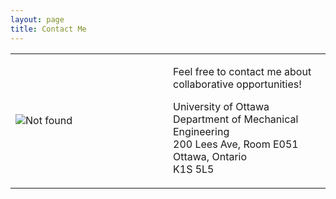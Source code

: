```yaml
---
layout: page
title: Contact Me
---
```


<table style="border: none;">
<tr style="border: none;"> 
  <!-- Image side -->
  <td width="50%" style="border: none;">
    <img src="{{ 'assets/img/IMG_4316_edit.png' | relative_url }}" alt="Not found" />
  </td>
  
  <!-- Information side -->
  <td width="50%" style="border: none;">
    <p>
    Feel free to contact me about collaborative opportunities!
    </p>
    <p>
    University of Ottawa<br>
    Department of Mechanical Engineering<br>
    200 Lees Ave, Room E051<br>
    Ottawa, Ontario<br>
    K1S 5L5
    </p>

  </td>
</tr>
</table>
<div style="display: flex; justify-content: space-between;">
<div style="width: 50%;">